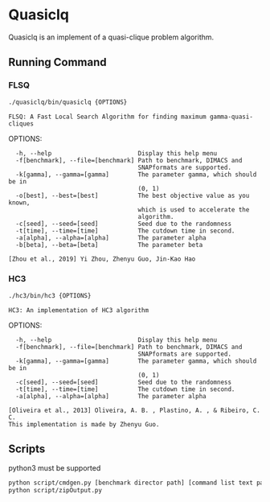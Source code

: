 # Quasiclq

Quasiclq is an implement of a quasi-clique problem algorithm.

## Running Command

### FLSQ

```bash
./quasiclq/bin/quasiclq {OPTIONS}
```

    FLSQ: A Fast Local Search Algorithm for finding maximum gamma-quasi-cliques

  OPTIONS:

      -h, --help                        Display this help menu
      -f[benchmark], --file=[benchmark] Path to benchmark, DIMACS and
                                        SNAPformats are supported.
      -k[gamma], --gamma=[gamma]        The parameter gamma, which should be in
                                        (0, 1)
      -o[best], --best=[best]           The best objective value as you known,
                                        which is used to accelerate the
                                        algorithm.
      -c[seed], --seed=[seed]           Seed due to the randomness
      -t[time], --time=[time]           The cutdown time in second.
      -a[alpha], --alpha=[alpha]        The parameter alpha
      -b[beta], --beta=[beta]           The parameter beta

    [Zhou et al., 2019] Yi Zhou, Zhenyu Guo, Jin-Kao Hao

### HC3

```bash
./hc3/bin/hc3 {OPTIONS}
```

    HC3: An implementation of HC3 algorithm

  OPTIONS:

      -h, --help                        Display this help menu
      -f[benchmark], --file=[benchmark] Path to benchmark, DIMACS and
                                        SNAPformats are supported.
      -k[gamma], --gamma=[gamma]        The parameter gamma, which should be in
                                        (0, 1)
      -c[seed], --seed=[seed]           Seed due to the randomness
      -t[time], --time=[time]           The cutdown time in second.
      -a[alpha], --alpha=[alpha]        The parameter alpha

    [Oliveira et al., 2013] Oliveira, A. B. , Plastino, A. , & Ribeiro, C. C.
    This implementation is made by Zhenyu Guo.

## Scripts

python3 must be supported

```bash
python script/cmdgen.py [benchmark director path] [command list text path]
python script/zipOutput.py
```